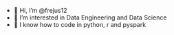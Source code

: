 - 👋 Hi, I’m @frejus12
- 👀 I’m interested in Data Engineering and Data Science
- 🌱 I know how to code in python, r and pyspark

